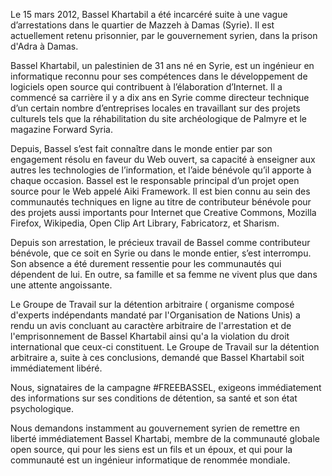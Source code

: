 Le 15 mars 2012, Bassel Khartabil a été incarcéré suite à une vague d’arrestations dans le quartier de Mazzeh à Damas (Syrie). Il est actuellement retenu prisonnier, par le gouvernement syrien, dans la prison d'Adra à Damas.

Bassel Khartabil, un palestinien de 31 ans né en Syrie, est un ingénieur en informatique reconnu pour ses compétences dans le développement de logiciels open source qui contribuent à l’élaboration d’Internet. Il a commencé sa carrière il y a dix ans en Syrie comme directeur technique d’un certain nombre d’entreprises locales en travaillant sur des projets culturels tels que la réhabilitation du site archéologique de Palmyre et le magazine Forward Syria.

Depuis, Bassel s’est fait connaître dans le monde entier par son engagement résolu en faveur du Web ouvert, sa capacité à enseigner aux autres les technologies de l’information, et l’aide bénévole qu’il apporte à chaque occasion. Bassel est le responsable principal d’un projet open source pour le Web appelé Aiki Framework. Il est bien connu au sein des communautés techniques en ligne au titre de contributeur bénévole pour des projets aussi importants pour Internet que Creative Commons, Mozilla Firefox, Wikipedia, Open Clip Art Library, Fabricatorz, et Sharism.

Depuis son arrestation, le précieux travail de Bassel comme contributeur bénévole, que ce soit en Syrie ou dans le monde entier, s’est interrompu. Son absence a été durement ressentie pour les communautés qui dépendent de lui. En outre, sa famille et sa femme ne vivent plus que dans une attente angoissante.

Le Groupe de Travail sur la détention arbitraire ( organisme composé d'experts indépendants mandaté par l'Organisation de Nations Unis) a rendu un avis concluant au caractère arbitraire de l'arrestation et de l'emprisonnement de Bassel Khartabil ainsi qu'a la violation du droit international que ceux-ci constituent. Le Groupe de Travail sur la détention arbitraire a, suite à ces conclusions, demandé que Bassel Khartabil soit immédiatement libéré. 

Nous, signataires de la campagne #FREEBASSEL, exigeons immédiatement des informations sur ses conditions de détention, sa santé et son état psychologique.

Nous demandons instamment au gouvernement syrien de remettre en liberté immédiatement Bassel Khartabi, membre de la communauté globale open source, qui pour les siens est un fils et un époux, et qui pour la communauté est un ingénieur informatique de renommée mondiale.

&#x20;<!-- (Traduction Framalang : Goofy et Ju) Creative Commons By-Sa. http://www.framablog.org/index.php/post/2012/07/03/free-bassel-khartabil -->
